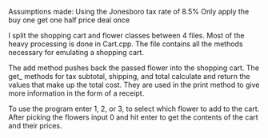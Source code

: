 Assumptions made:
    Using the Jonesboro tax rate of 8.5%
    Only apply the buy one get one half price deal once

I split the shopping cart and flower classes between 4 files.
Most of the heavy processing is done in Cart.cpp. The file contains all the methods necessary for 
emulating a shopping cart.

The add method pushes back the passed flower into the shopping cart. The get_ methods for tax 
subtotal, shipping, and total calculate and return the values that make up the total cost. 
They are used in the print method to give more information in the form of a receipt.

To use the program enter 1, 2, or 3, to select which flower to add to the cart.
After picking the flowers input 0 and hit enter to get the contents of the cart and their prices.